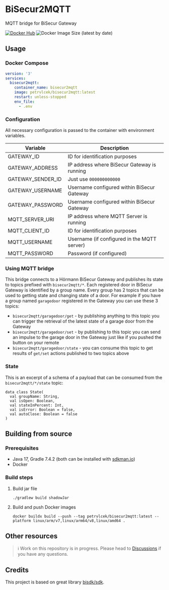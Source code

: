 # BiSecur2MQTT

MQTT bridge for BiSecur Gateway

[![Docker Hub](https://img.shields.io/badge/%20-DockerHub-blue?logo=docker&style=plastic)](https://hub.docker.com/r/petrvlcek/bisecur2mqtt)
![Docker Image Size (latest by date)](https://img.shields.io/docker/image-size/petrvlcek/bisecur2mqtt?sort=date&style=plastic)


## Usage

### Docker Compose

```yaml
version: '3'
services:
  bisecur2mqtt:
    container_name: bisecur2mqtt
    image: petrvlcek/bisecur2mqtt:latest
    restart: unless-stopped
    env_file:
      - .env
```

### Configuration

All necessary configuration is passed to the container with environment variables.

| Variable          | Description                                   |
|-------------------|-----------------------------------------------|
| GATEWAY_ID        | ID for identification purposes                |
| GATEWAY_ADDRESS   | IP address where BiSecur Gateway is running   |
| GATEWAY_SENDER_ID | Just use `000000000000`                       |
| GATEWAY_USERNAME  | Username configured within BiSecur Gateway    |
| GATEWAY_PASSWORD  | Username configured within BiSecur Gateway    |
| MQTT_SERVER_URI   | IP address where MQTT Server is running       |
| MQTT_CLIENT_ID    | ID for identification purposes                |
| MQTT_USERNAME     | Username (if configured in the MQTT server)   |
| MQTT_PASSWORD     | Password (if configured)                      |

### Using MQTT bridge

This bridge connects to a Hörmann BiSecur Gateway and publishes its state to topics prefixed with `bisecur2mqtt/*`.
Each registered door in BiSecur Gateway is identified by a group name. Every group has 2 topics that can be used to
getting state and changing state of a door. For example if you have a group named `garagedoor` registered in the Gateway
you can use these 3 topics:

* `bisecur2mqtt/garagedoor/get` - by publishing anything to this topic you can trigger the retrieval of the latest state
  of a garage door from the Gateway
* `bisecur2mqtt/garagedoor/set` - by publishing to this topic you can send an impulse to the garage door in the Gateway
  just like if you pushed the button on your remote
* `bisecur2mqtt/garagedoor/state` - you can consume this topic to get results of `get/set` actions published to two
  topics above

### State

This is an excerpt of a schema of a payload that can be consumed from the `bisecur2mqtt/*/state` topic:

  ```
  data class State(
    val groupName: String,
    val isOpen: Boolean,
    val stateInPercent: Int,
    val isError: Boolean = false,
    val autoClose: Boolean = false
  )
  ```

## Building from source

### Prerequisites

* Java 17, Gradle 7.4.2 (both can be installed with [sdkman.io](https://sdkman.io))
* Docker

### Build steps

1. Build jar file
   ```
   ./gradlew build shadowJar
   ```
2. Build and push Docker images
   ```
   docker buildx build --push --tag petrvlcek/bisecur2mqtt:latest --platform linux/arm/v7,linux/arm64/v8,linux/amd64 .
   ```

## Other resources

> ℹ️ Work on this repository is in progress. Please head
> to [Discussions](https://github.com/petrvlcek/bisecur2mqtt/discussions) if you have any questions.

## Credits

This project is based on great library [bisdk/sdk](https://github.com/bisdk/sdk).
